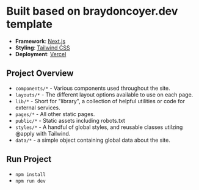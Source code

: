 # Built based on braydoncoyer.dev template

- **Framework**: [Next.js](https://nextjs.org/)
- **Styling**: [Tailwind CSS](https://tailwindcss.com/)
- **Deployment**: [Vercel](https://vercel.com)

## Project Overview

- `components/*` - Various components used throughout the site.
- `layouts/*` - The different layout options available to use on each page.
- `lib/*` - Short for "library", a collection of helpful utilities or code for external services.
- `pages/*` - All other static pages.
- `public/*` - Static assets including robots.txt
- `styles/*` - A handful of global styles, and reusable classes utilzing @apply with Tailwind.
- `data/*` - a simple object containing global data about the site.

## Run Project

- `npm install`
- `npm run dev`
